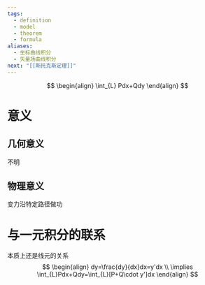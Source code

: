 ```yaml
---
tags:
  - definition
  - model
  - theorem
  - formula
aliases:
  - 坐标曲线积分
  - 矢量场曲线积分
next: "[[斯托克斯定理]]"
---
```

$$
\begin{align}
\int_{L} Pdx+Qdy
\end{align}
$$
# 意义
## 几何意义
不明
## 物理意义
变力沿特定路径做功

# 与一元积分的联系
本质上还是线元的关系
$$
\begin{align}
dy=\frac{dy}{dx}dx=y'dx \\
\implies \int_{L}Pdx+Qdy=\int_{L}[P+Q\cdot y']dx
\end{align}
$$
